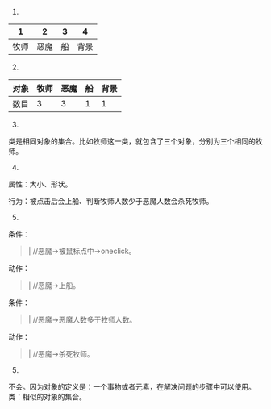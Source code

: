 1)

|1   |2   |3   |4   |
|----|----|----|----|
|牧师|恶魔|船|背景|

2)

|对象    |牧师    |恶魔    |船    |背景    |
|--------|-----|-----|-----|----|
|数目|3|3|1|1|

3)

类是相同对象的集合。比如牧师这一类，就包含了三个对象，分别为三个相同的牧师。            

4)

属性：大小、形状。      

行为：被点击后会上船、判断牧师人数少于恶魔人数会杀死牧师。      

5)

条件：      

>| //恶魔->被鼠标点中->oneclick。       

动作：      

>| //恶魔->上船。

条件：      

>| //恶魔->恶魔人数多于牧师人数。       

动作：      

>| //恶魔->杀死牧师。       

5)

不会。因为对象的定义是：一个事物或者元素，在解决问题的步骤中可以使用。      
类：相似的对象的集合。      
